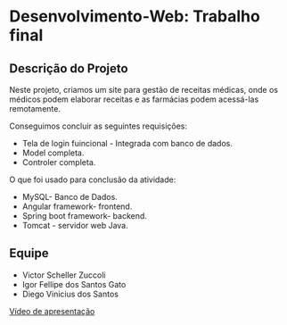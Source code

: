 <!DOCTYPE html>
<html lang="en">
<head>
    <meta charset="UTF-8">
    <meta name="viewport" content="width=device-width, initial-scale=1.0">
</head>
<body>
  <h1>Desenvolvimento-Web: Trabalho final </h1>

  <h2>Descrição do Projeto</h2>
  <p>Neste projeto, criamos um site para gestão de receitas médicas, onde os médicos podem elaborar receitas e as farmácias podem acessá-las remotamente.

</p>

  <p>Conseguimos concluir as seguintes requisições:</p>
  <ul>
    <li>Tela de login fuincional - Integrada com banco de dados.</li>
    <li>Model completa.</li>
    <li>Controler completa.</li>
  </ul>

  <p> O que foi usado para conclusão da atividade:</p>
  <ul>
    <li>MySQL- Banco de Dados.</li>
    <li>Angular framework- frontend.</li>
    <li>Spring boot framework- backend.</li>
    <li>Tomcat - servidor web Java.</li>
  </ul>

  <h2>Equipe</h2>
  <ul>
      <li>Victor Scheller Zuccoli</li>
      <li>Igor Fellipe dos Santos Gato</li>
      <li>Diego Vinicius dos Santos</li>
    </ul>
 <a href="https://drive.google.com/file/d/1ye__9iYdrx5jcRzhsvazQrQOMdNR0BGQ/view?usp=sharing">Vídeo de apresentação</a>
</body>
</html>

 
